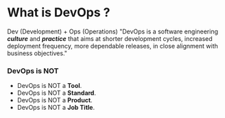 # What is DevOps ?

Dev (Development) + Ops (Operations)
"DevOps is a software engineering ***culture*** and ***practice*** that aims at shorter development cycles, increased deployment frequency, more dependable releases, in close alignment with business objectives."

### DevOps is NOT

- DevOps is NOT a **Tool**.
- DevOps is NOT a **Standard**.
- DevOps is NOT a **Product**.
- DevOps is NOT a **Job Title**.
